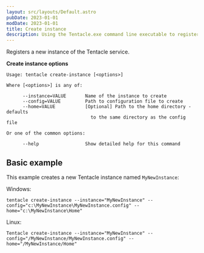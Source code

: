 ```yaml
---
layout: src/layouts/Default.astro
pubDate: 2023-01-01
modDate: 2023-01-01
title: Create instance
description: Using the Tentacle.exe command line executable to register a new instance of the Tentacle service.
---
```


Registers a new instance of the Tentacle service.

**Create instance options**

```
Usage: tentacle create-instance [<options>]

Where [<options>] is any of:

      --instance=VALUE       Name of the instance to create
      --config=VALUE         Path to configuration file to create
      --home=VALUE           [Optional] Path to the home directory - defaults
                               to the same directory as the config file

Or one of the common options:

      --help                 Show detailed help for this command
```

## Basic example

This example creates a new Tentacle instance named `MyNewInstance`:

Windows:

```
tentacle create-instance --instance="MyNewInstance" --config="c:\MyNewInstance\MyNewInstance.config" --home="c:\MyNewInstance\Home"
```
Linux:

```
Tentacle create-instance --instance="MyNewInstance" --config="/MyNewInstance/MyNewInstance.config" --home="/MyNewInstance/Home"
```
